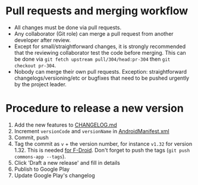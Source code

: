 # Pull requests and merging workflow

- All changes must be done via pull requests.
- Any collaborator (Git role) can merge a pull request from another developer after review. 
- Except for small/straightforward changes, it is strongly recommended that the reviewing collaborator test the code before merging. This can be done via `git fetch upstream pull/304/head:pr-304` then `git checkout pr-304`.
- Nobody can merge their own pull requests. Exception: straightforward changelogs/versioning/etc or bugfixes that need to be pushed urgently by the project leader.



# Procedure to release a new version

1. Add the new features to [CHANGELOG.md](https://github.com/commons-app/apps-android-commons/blob/master/CHANGELOG.md)
2. Increment `versionCode` and `versionName` in [AndroidManifest.xml](https://github.com/commons-app/apps-android-commons/blob/master/app/src/main/AndroidManifest.xml)
3. Commit, push
4. Tag the commit as `v` + the version number, for instance `v1.32` for version 1.32. This is needed [for F-Droid](https://gitlab.com/fdroid/fdroiddata/blob/master/metadata/fr.free.nrw.commons.txt). Don't forget to push the tags (`git push commons-app --tags`).
5. Click 'Draft a new release' and fill in details
6. Publish to Google Play
7. Update Google Play's changelog
